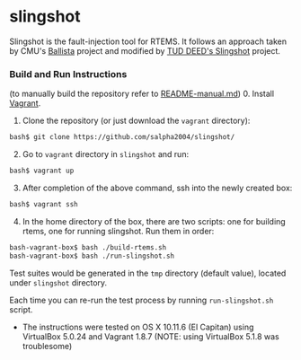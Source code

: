 # slingshot

Slingshot is the fault-injection tool for RTEMS. It follows an approach taken by CMU's [Ballista] project and modified by [TUD DEED's Slingshot] project.

### Build and Run Instructions
(to manually build the repository refer to [README-manual.md])
0. Install [Vagrant].
1. Clone the repository (or just download the `vagrant` directory):
```sh
bash$ git clone https://github.com/salpha2004/slingshot/
```
2. Go to `vagrant` directory in `slingshot` and run:
```sh
bash$ vagrant up
```
3. After completion of the above command, ssh into the newly created box:
```sh
bash$ vagrant ssh
```

4. In the home directory of the box, there are two scripts: one for building rtems, one for running slingshot. Run them in order:
```sh
bash-vagrant-box$ bash ./build-rtems.sh
bash-vagrant-box$ bash ./run-slingshot.sh
```

Test suites would be generated in the `tmp` directory (default value), located under `slingshot` directory.

Each time you can re-run the test process by running `run-slingshot.sh` script.

- The instructions were tested on OS X 10.11.6 (El Capitan) using VirtualBox 5.0.24 and Vagrant 1.8.7 (NOTE: using VirtualBox 5.1.8 was troublesome)

[TUD DEED's Slingshot]: https://github.com/DEEDS-TUD/Slingshot
[Ballista]: http://www.cs.cmu.edu/afs/cs/project/edrc-ballista/www/
[Vagrant]: https://www.vagrantup.com/docs/getting-started/
[README-manual.md]: ./README-manual.md
